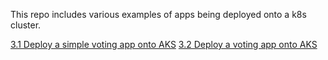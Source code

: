 This repo includes various examples of apps being deployed onto a k8s cluster.

[3.1 Deploy a simple voting app onto AKS](https://github.com/ozgurgulerx/learnaks/blob/main/03%20-%20Deploy%20a%20service%20onto%20the%20cluster%20%26%20Test%20scaling%20%26%20basic%20functionality/3.1%20Deploy%20a%20simple%20voting%20app.md)
[3.2 Deploy a voting app onto AKS](https://github.com/ozgurgulerx/learnaks/blob/main/03%20-%20Deploy%20a%20service%20onto%20the%20cluster%20%26%20Test%20scaling%20%26%20basic%20functionality/3.2%20Deploy%20a%20sample%20guestbook%20application)

